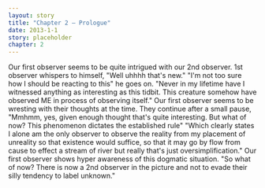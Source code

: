 ```yaml
---
layout: story
title: "Chapter 2 — Prologue"
date: 2013-1-1
story: placeholder
chapter: 2
---
```


Our first observer seems to be quite intrigued with our 2nd observer. 1st observer whispers to himself, "Well uhhhh that's new." "I'm not too sure how I should be reacting to this" he goes on.
"Never in my lifetime have I witnessed anything as interesting as this tidbit. This creature somehow have observed ME in process of observing itself." 
Our first observer seems to be wresting with their thoughts at the time. They continue after a small pause, "Mmhmm, yes, given enough thought that's quite interesting. But what of now? This phenomenon dictates the established rule"
"Which clearly states I alone am the only observer to observe the reality from my placement of unreality so that existence would suffice, so that it may go by flow from cause to effect a stream of river but really that's just oversimplification."
Our first observer shows hyper awareness of this dogmatic situation. 
"So what of now? There is now a 2nd observer in the picture and not to evade their silly tendency to label unknown."
